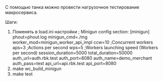 С помощью танка можно провести нагрузочное тестирование макросервиса.

Шаги:
1. Поменять в load.ini настройки
    ; Minigun config section:
    [minigun]
    phout=phout.log
    minigun_cmd=./mg
    worker_mod=minigun_worker_api_impl
    ccw=10 ;Concurrent workers
    aps=3 ;Actions per second
    wps=5 ;Workers launching speed (Workers per second)
    session_duration=5000
    total_duration=50000
    auth_url=auth.rbk.test
    auth_port=8080
    auth_name=demo_merchant
    auth_pass=test
    api_url=api.rbk.test
    api_port=8080
2. make wc_build_minigun
3. make test